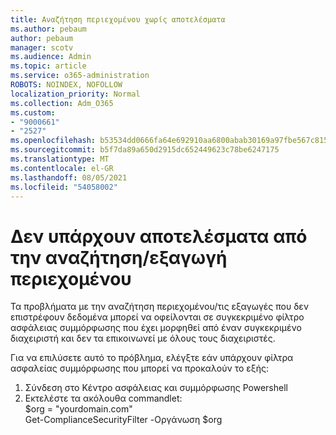 ```yaml
---
title: Αναζήτηση περιεχομένου χωρίς αποτελέσματα
ms.author: pebaum
author: pebaum
manager: scotv
ms.audience: Admin
ms.topic: article
ms.service: o365-administration
ROBOTS: NOINDEX, NOFOLLOW
localization_priority: Normal
ms.collection: Adm_O365
ms.custom:
- "9000661"
- "2527"
ms.openlocfilehash: b53534dd0666fa64e692910aa6800abab30169a97fbe567c815ce6b948381a63
ms.sourcegitcommit: b5f7da89a650d2915dc652449623c78be6247175
ms.translationtype: MT
ms.contentlocale: el-GR
ms.lasthandoff: 08/05/2021
ms.locfileid: "54058002"
---
```

# <a name="no-results-from-content-searchexports"></a>Δεν υπάρχουν αποτελέσματα από την αναζήτηση/εξαγωγή περιεχομένου

Τα προβλήματα με την αναζήτηση περιεχομένου/τις εξαγωγές που δεν επιστρέφουν δεδομένα μπορεί να οφείλονται σε συγκεκριμένο φίλτρο ασφάλειας συμμόρφωσης που έχει μορφηθεί από έναν συγκεκριμένο διαχειριστή και δεν τα επικοινωνεί με όλους τους διαχειριστές.

Για να επιλύσετε αυτό το πρόβλημα, ελέγξτε εάν υπάρχουν φίλτρα ασφαλείας συμμόρφωσης που μπορεί να προκαλούν το εξής:
1. Σύνδεση στο Κέντρο ασφάλειας και συμμόρφωσης Powershell
2. Εκτελέστε τα ακόλουθα commandlet:
<br>$org = "yourdomain.com"
<br>Get-ComplianceSecurityFilter -Οργάνωση $org